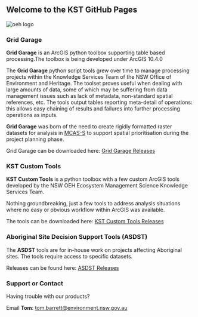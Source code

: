 ## Welcome to the KST GitHub Pages

![oeh logo](https://nsw-oeh-ems-kst.github.io//img/oehlogo.png)

### Grid Garage

**Grid Garage** is an ArcGIS python toolbox supporting table based processing.The toolbox is being developed under ArcGIS 10.4.0 

The **Grid Garage** python script tools grew over time to manage processing projects within the Knowledge Services Team of the NSW Office of Environment and Heritage. The toolset proves useful when dealing with large amounts of data, some of which may be suffering from data management issues such as lack of metadata, non-standard spatial references, etc. The tools output tables reporting meta-detail of operations: this allows easy chaining of results and failures into further processing operations as inputs.

**Grid Garage** was born of the need to create rigidly formatted raster datasets for analysis in [MCAS-S](http://www.agriculture.gov.au/abares/aclump/multi-criteria-analysis) to support spatial prioritisation during the project planning phase.

Grid Garage can be downloaded here:
[Grid Garage Releases](https://github.com/NSW-OEH-EMS-KST/grid-garage/releases)


### KST Custom Tools

**KST Custom Tools** is a python toolbox with a few custom ArcGIS tools developed by the NSW OEH Ecosystem Management Science Knowledge Services Team.

Nothing groundbreaking, just a few tools to address analysis situations where no easy or obvious workflow within ArcGIS was available.

The tools can be downloaded here: 
[KST Custom Tools Releases](https://github.com/NSW-OEH-EMS-KST/kst-custom-tools/releases)


### Aboriginal Site Decision Support Tools (ASDST)

The **ASDST** tools are for in-house work on projects affecting Aboriginal sites. The tools require access to specific datasets.

Releases can be found here: [ASDST Releases](https://github.com/NSW-OEH-EMS-KST/asdst/releases)



### Support or Contact

Having trouble with our products?

Email **Tom**: tom.barrett@environment.nsw.gov.au


